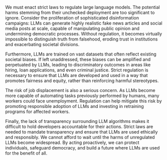 We must enact strict laws to regulate large language models. The potential harms stemming from their unchecked deployment are too significant to ignore. Consider the proliferation of sophisticated disinformation campaigns: LLMs can generate highly realistic fake news articles and social media posts at scale, capable of manipulating public opinion and undermining democratic processes. Without regulation, it becomes virtually impossible to distinguish truth from falsehood, eroding trust in institutions and exacerbating societal divisions.

Furthermore, LLMs are trained on vast datasets that often reflect existing societal biases. If left unaddressed, these biases can be amplified and perpetuated by LLMs, leading to discriminatory outcomes in areas like hiring, loan applications, and even criminal justice. Strict regulation is necessary to ensure that LLMs are developed and used in a way that promotes fairness and equity, rather than reinforcing harmful stereotypes.

The risk of job displacement is also a serious concern. As LLMs become more capable of automating tasks previously performed by humans, many workers could face unemployment. Regulation can help mitigate this risk by promoting responsible adoption of LLMs and investing in retraining programs for affected workers.

Finally, the lack of transparency surrounding LLM algorithms makes it difficult to hold developers accountable for their actions. Strict laws are needed to mandate transparency and ensure that LLMs are used ethically and responsibly. We cannot afford to wait until the harms of unregulated LLMs become widespread. By acting proactively, we can protect individuals, safeguard democracy, and build a future where LLMs are used for the benefit of all.